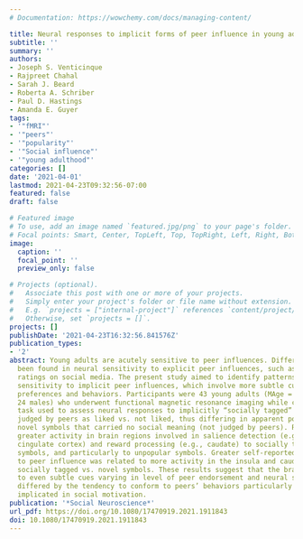 ```yaml
---
# Documentation: https://wowchemy.com/docs/managing-content/

title: Neural responses to implicit forms of peer influence in young adults
subtitle: ''
summary: ''
authors:
- Joseph S. Venticinque
- Rajpreet Chahal
- Sarah J. Beard
- Roberta A. Schriber
- Paul D. Hastings
- Amanda E. Guyer
tags:
- '"fMRI"'
- '"peers"'
- '"popularity"'
- '"Social influence"'
- '"young adulthood"'
categories: []
date: '2021-04-01'
lastmod: 2021-04-23T09:32:56-07:00
featured: false
draft: false

# Featured image
# To use, add an image named `featured.jpg/png` to your page's folder.
# Focal points: Smart, Center, TopLeft, Top, TopRight, Left, Right, BottomLeft, Bottom, BottomRight.
image:
  caption: ''
  focal_point: ''
  preview_only: false

# Projects (optional).
#   Associate this post with one or more of your projects.
#   Simply enter your project's folder or file name without extension.
#   E.g. `projects = ["internal-project"]` references `content/project/deep-learning/index.md`.
#   Otherwise, set `projects = []`.
projects: []
publishDate: '2021-04-23T16:32:56.841576Z'
publication_types:
- '2'
abstract: Young adults are acutely sensitive to peer influences. Differences have
  been found in neural sensitivity to explicit peer influences, such as seeing peer
  ratings on social media. The present study aimed to identify patterns of neural
  sensitivity to implicit peer influences, which involve more subtle cues that shape
  preferences and behaviors. Participants were 43 young adults (MAge = 19.2 years;
  24 males) who underwent functional magnetic resonance imaging while completing a
  task used to assess neural responses to implicitly “socially tagged” symbols (previously
  judged by peers as liked vs. not liked, thus differing in apparent popularity) vs.
  novel symbols that carried no social meaning (not judged by peers). Results indicated
  greater activity in brain regions involved in salience detection (e.g., anterior
  cingulate cortex) and reward processing (e.g., caudate) to socially tagged vs. novel
  symbols, and particularly to unpopular symbols. Greater self-reported susceptibility
  to peer influence was related to more activity in the insula and caudate when viewing
  socially tagged vs. novel symbols. These results suggest that the brain is sensitive
  to even subtle cues varying in level of peer endorsement and neural sensitivity
  differed by the tendency to conform to peers’ behaviors particularly in regions
  implicated in social motivation.
publication: '*Social Neuroscience*'
url_pdf: https://doi.org/10.1080/17470919.2021.1911843
doi: 10.1080/17470919.2021.1911843
---
```

